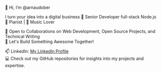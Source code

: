 👋 Hi, I’m @arnaudober  
  
I turn your idea into a digital business 🌟 Senior Developer full-stack Node.js  
🎹 Pianist | 🎵 Music Lover  
  
💼 Open to Collaborations on Web Development, Open Source Projects, and Technical Writing  
🤝 Let's Build Something Awesome Together!  
  
📫 LinkedIn: [My LinkedIn Profile](https://www.linkedin.com/in/arnaudober)  
💻 Check out my GitHub repositories for insights into my projects and expertise.  
